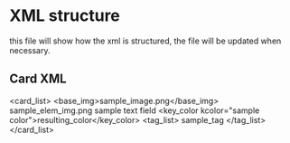 # XML structure
this file will show how the xml is structured, the file will be updated when necessary.



## Card XML
<card_list>
    <card name="sample name" id="sample_name">
        <base_img>sample_image.png</base_img>
        <img name="sample name" x=0 y=0>sample_elem_img.png</img>
        <text name="sample_name" size=32 x=0 y=0 font="comicsans">sample text field</text>
        <key_color kcolor="sample color">resulting_color</key_color>
        <tag_list>
            <tag order=0 value="">sample_tag</tag>
        </tag_list>
    </card>
</card_list>